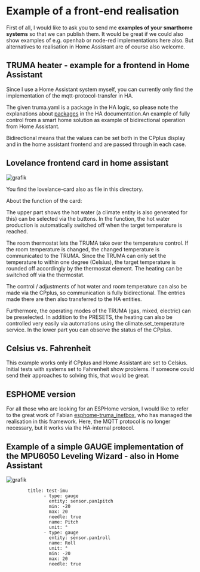# Example of a front-end realisation

First of all, I would like to ask you to send me **examples of your smarthome systems** so that we can publish them. It would be great if we could also show examples of e.g. openhab or node-red implementations here also. But alternatives to realisation in Home Assistant are of course also welcome.


## TRUMA heater - example for a frontend in Home Assistant

Since I use a Home Assistant system myself, you can currently only find the implementation of the mqtt-protocol-transfer in HA. 

The given truma.yaml is a package in the HA logic, so please note the explanations about [packages](https://www.home-assistant.io/docs/configuration/packages/) in the HA documentation.An example of fully control from a smart home solution as example of bidirectional operation from Home Assistant. 

Bidirectional means that the values can be set both in the CPplus display and in the home assistant frontend and are passed through in each case. 

## Lovelance frontend card in home assistant

![grafik](https://user-images.githubusercontent.com/10268240/206495832-0511af4f-29f3-4eaf-b196-728ea1779255.png)

You find the lovelance-card also as file in this directory. 

About the function of the card: 

The upper part shows the hot water (a climate entity is also generated for this) can be selected via the buttons. In the function, the hot water production is automatically switched off when the target temperature is reached.

The room thermostat lets the TRUMA take over the temperature control. If the room temperature is changed, the changed temperature is communicated to the TRUMA. Since the TRUMA can only set the temperature to within one degree (Celsius), the target temperature is rounded off accordingly by the thermostat element. The heating can be switched off via the thermostat.

The control / adjustments of hot water and room temperature can also be made via the CPplus, so communication is fully bidirectional. The entries made there are then also transferred to the HA entities.

Furthermore, the operating modes of the TRUMA (gas, mixed, electric) can be preselected. In addition to the PRESETS, the heating can also be controlled very easily via automations using the climate.set_temperature service.
In the lower part you can observe the status of the CPplus. 

## Celsius vs. Fahrenheit
This example works only if CPplus and Home Assistant are set to Celsius. Initial tests with systems set to Fahrenheit show problems. If someone could send their approaches to solving this, that would be great.

## ESPHOME version
For all those who are looking for an ESPHome version, I would like to refer to the great work of Fabian [esphome-truma_inetbox](https://github.com/Fabian-Schmidt/esphome-truma_inetbox), who has managed the realisation in this framework. Here, the MQTT protocol is no longer necessary, but it works via the HA-internal protocol.


## Example of a simple GAUGE implementation of the MPU6050 Leveling Wizard - also in Home Assistant

![grafik](https://user-images.githubusercontent.com/10268240/202903478-bbf7741f-cc21-48a2-918b-e94c15f7c373.png)

            title: test-imu 
                  - type: gauge
                    entity: sensor.pan1pitch
                    min: -20
                    max: 20
                    needle: true
                    name: Pitch
                    unit: °
                  - type: gauge
                    entity: sensor.pan1roll
                    name: Roll
                    unit: °
                    min: -20
                    max: 20
                    needle: true



